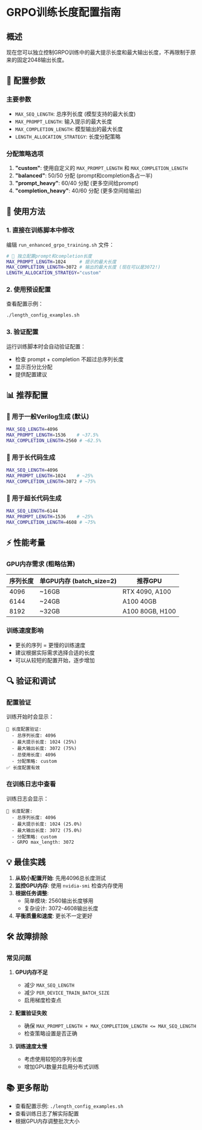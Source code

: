 # GRPO训练长度配置指南

## 概述

现在您可以独立控制GRPO训练中的最大提示长度和最大输出长度，不再限制于原来的固定2048输出长度。

## 🔧 配置参数

### 主要参数

- `MAX_SEQ_LENGTH`: 总序列长度 (模型支持的最大长度)
- `MAX_PROMPT_LENGTH`: 输入提示的最大长度
- `MAX_COMPLETION_LENGTH`: 模型输出的最大长度
- `LENGTH_ALLOCATION_STRATEGY`: 长度分配策略

### 分配策略选项

1. **"custom"**: 使用自定义的 `MAX_PROMPT_LENGTH` 和 `MAX_COMPLETION_LENGTH`
2. **"balanced"**: 50/50 分配 (prompt和completion各占一半)
3. **"prompt_heavy"**: 60/40 分配 (更多空间给prompt)
4. **"completion_heavy"**: 40/60 分配 (更多空间给输出)

## 📝 使用方法

### 1. 直接在训练脚本中修改

编辑 `run_enhanced_grpo_training.sh` 文件：

```bash
# 🔧 独立配置prompt和completion长度
MAX_PROMPT_LENGTH=1024     # 提示的最大长度
MAX_COMPLETION_LENGTH=3072 # 输出的最大长度 (现在可以是3072!)
LENGTH_ALLOCATION_STRATEGY="custom"
```

### 2. 使用预设配置

查看配置示例：
```bash
./length_config_examples.sh
```

### 3. 验证配置

运行训练脚本时会自动验证配置：
- 检查 prompt + completion 不超过总序列长度
- 显示百分比分配
- 提供配置建议

## 📊 推荐配置

### 🎯 用于一般Verilog生成 (默认)
```bash
MAX_SEQ_LENGTH=4096
MAX_PROMPT_LENGTH=1536    # ~37.5%
MAX_COMPLETION_LENGTH=2560 # ~62.5%
```

### 🚀 用于长代码生成
```bash
MAX_SEQ_LENGTH=4096
MAX_PROMPT_LENGTH=1024    # ~25%
MAX_COMPLETION_LENGTH=3072 # ~75%
```

### 💪 用于超长代码生成
```bash
MAX_SEQ_LENGTH=6144
MAX_PROMPT_LENGTH=1536    # ~25%
MAX_COMPLETION_LENGTH=4608 # ~75%
```

## ⚡ 性能考量

### GPU内存需求 (粗略估算)

| 序列长度 | 单GPU内存 (batch_size=2) | 推荐GPU |
|---------|------------------------|---------|
| 4096    | ~16GB                  | RTX 4090, A100 |
| 6144    | ~24GB                  | A100 40GB |
| 8192    | ~32GB                  | A100 80GB, H100 |

### 训练速度影响

- 更长的序列 = 更慢的训练速度
- 建议根据实际需求选择合适的长度
- 可以从较短的配置开始，逐步增加

## 🔍 验证和调试

### 配置验证

训练开始时会显示：
```
📏 长度配置验证:
  - 总序列长度: 4096
  - 最大提示长度: 1024 (25%)
  - 最大输出长度: 3072 (75%)
  - 总使用长度: 4096
  - 分配策略: custom
✅ 长度配置有效
```

### 在训练日志中查看

训练日志会显示：
```
📏 长度配置:
  - 总序列长度: 4096
  - 最大提示长度: 1024 (25.0%)
  - 最大输出长度: 3072 (75.0%)
  - 分配策略: custom
  - GRPO max_length: 3072
```

## 💡 最佳实践

1. **从较小配置开始**: 先用4096总长度测试
2. **监控GPU内存**: 使用 `nvidia-smi` 检查内存使用
3. **根据任务调整**: 
   - 简单模块: 2560输出长度够用
   - 复杂设计: 3072-4608输出长度
4. **平衡质量和速度**: 更长不一定更好

## 🛠️ 故障排除

### 常见问题

1. **GPU内存不足**
   - 减少 `MAX_SEQ_LENGTH`
   - 减少 `PER_DEVICE_TRAIN_BATCH_SIZE`
   - 启用梯度检查点

2. **配置验证失败**
   - 确保 `MAX_PROMPT_LENGTH + MAX_COMPLETION_LENGTH <= MAX_SEQ_LENGTH`
   - 检查策略设置是否正确

3. **训练速度太慢**
   - 考虑使用较短的序列长度
   - 增加GPU数量并启用分布式训练

## 📚 更多帮助

- 查看配置示例: `./length_config_examples.sh`
- 查看训练日志了解实际配置
- 根据GPU内存调整批次大小 